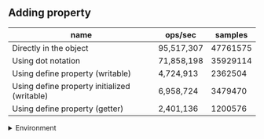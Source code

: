 ## Adding property

|name|ops/sec|samples|
|-|-|-|
|Directly in the object|95,517,307|47761575|
|Using dot notation|71,858,198|35929114|
|Using define property (writable)|4,724,913|2362504|
|Using define property initialized (writable)|6,958,724|3479470|
|Using define property (getter)|2,401,136|1200576|


<details>
<summary>Environment</summary>

* __Machine:__ linux x64 | 4 vCPUs | 7.6GB Mem
* __Run:__ Mon Sep 30 2024 20:59:30 GMT+0000 (Coordinated Universal Time)
</details>

<!--
{"environment":{"platform":"linux","arch":"x64","cpus":4,"totalMemory":7.597888946533203},"benchmarks":[{"name":"Directly in the object","opsSec":95517307.58836405,"samples":47761575},{"name":"Using dot notation","opsSec":71858198.10698959,"samples":35929114},{"name":"Using define property (writable)","opsSec":4724913.993111193,"samples":2362504},{"name":"Using define property initialized (writable)","opsSec":6958724.919730181,"samples":3479470},{"name":"Using define property (getter)","opsSec":2401136.723968162,"samples":1200576}]}-->

